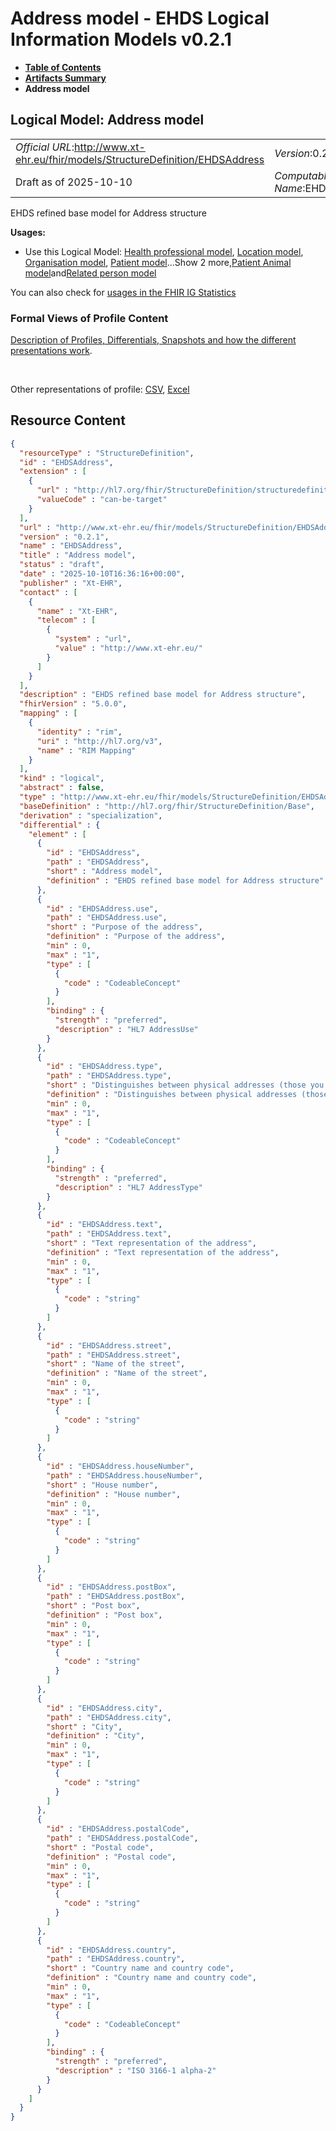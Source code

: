 # Address model - EHDS Logical Information Models v0.2.1

* [**Table of Contents**](toc.md)
* [**Artifacts Summary**](artifacts.md)
* **Address model**

## Logical Model: Address model 

| | |
| :--- | :--- |
| *Official URL*:http://www.xt-ehr.eu/fhir/models/StructureDefinition/EHDSAddress | *Version*:0.2.1 |
| Draft as of 2025-10-10 | *Computable Name*:EHDSAddress |

 
EHDS refined base model for Address structure 

**Usages:**

* Use this Logical Model: [Health professional model](StructureDefinition-EHDSHealthProfessional.md), [Location model](StructureDefinition-EHDSLocation.md), [Organisation model](StructureDefinition-EHDSOrganisation.md), [Patient model](StructureDefinition-EHDSPatient.md)...Show 2 more,[Patient Animal model](StructureDefinition-EHDSPatientAnimal.md)and[Related person model](StructureDefinition-EHDSRelatedPerson.md)

You can also check for [usages in the FHIR IG Statistics](https://packages2.fhir.org/xig/xtehr.eu.ehds.models|current/StructureDefinition/EHDSAddress)

### Formal Views of Profile Content

 [Description of Profiles, Differentials, Snapshots and how the different presentations work](http://build.fhir.org/ig/FHIR/ig-guidance/readingIgs.html#structure-definitions). 

 

Other representations of profile: [CSV](StructureDefinition-EHDSAddress.csv), [Excel](StructureDefinition-EHDSAddress.xlsx) 



## Resource Content

```json
{
  "resourceType" : "StructureDefinition",
  "id" : "EHDSAddress",
  "extension" : [
    {
      "url" : "http://hl7.org/fhir/StructureDefinition/structuredefinition-type-characteristics",
      "valueCode" : "can-be-target"
    }
  ],
  "url" : "http://www.xt-ehr.eu/fhir/models/StructureDefinition/EHDSAddress",
  "version" : "0.2.1",
  "name" : "EHDSAddress",
  "title" : "Address model",
  "status" : "draft",
  "date" : "2025-10-10T16:36:16+00:00",
  "publisher" : "Xt-EHR",
  "contact" : [
    {
      "name" : "Xt-EHR",
      "telecom" : [
        {
          "system" : "url",
          "value" : "http://www.xt-ehr.eu/"
        }
      ]
    }
  ],
  "description" : "EHDS refined base model for Address structure",
  "fhirVersion" : "5.0.0",
  "mapping" : [
    {
      "identity" : "rim",
      "uri" : "http://hl7.org/v3",
      "name" : "RIM Mapping"
    }
  ],
  "kind" : "logical",
  "abstract" : false,
  "type" : "http://www.xt-ehr.eu/fhir/models/StructureDefinition/EHDSAddress",
  "baseDefinition" : "http://hl7.org/fhir/StructureDefinition/Base",
  "derivation" : "specialization",
  "differential" : {
    "element" : [
      {
        "id" : "EHDSAddress",
        "path" : "EHDSAddress",
        "short" : "Address model",
        "definition" : "EHDS refined base model for Address structure"
      },
      {
        "id" : "EHDSAddress.use",
        "path" : "EHDSAddress.use",
        "short" : "Purpose of the address",
        "definition" : "Purpose of the address",
        "min" : 0,
        "max" : "1",
        "type" : [
          {
            "code" : "CodeableConcept"
          }
        ],
        "binding" : {
          "strength" : "preferred",
          "description" : "HL7 AddressUse"
        }
      },
      {
        "id" : "EHDSAddress.type",
        "path" : "EHDSAddress.type",
        "short" : "Distinguishes between physical addresses (those you can visit) and mailing addresses (e.g. PO Boxes and care-of addresses). Most addresses are both.",
        "definition" : "Distinguishes between physical addresses (those you can visit) and mailing addresses (e.g. PO Boxes and care-of addresses). Most addresses are both.",
        "min" : 0,
        "max" : "1",
        "type" : [
          {
            "code" : "CodeableConcept"
          }
        ],
        "binding" : {
          "strength" : "preferred",
          "description" : "HL7 AddressType"
        }
      },
      {
        "id" : "EHDSAddress.text",
        "path" : "EHDSAddress.text",
        "short" : "Text representation of the address",
        "definition" : "Text representation of the address",
        "min" : 0,
        "max" : "1",
        "type" : [
          {
            "code" : "string"
          }
        ]
      },
      {
        "id" : "EHDSAddress.street",
        "path" : "EHDSAddress.street",
        "short" : "Name of the street",
        "definition" : "Name of the street",
        "min" : 0,
        "max" : "1",
        "type" : [
          {
            "code" : "string"
          }
        ]
      },
      {
        "id" : "EHDSAddress.houseNumber",
        "path" : "EHDSAddress.houseNumber",
        "short" : "House number",
        "definition" : "House number",
        "min" : 0,
        "max" : "1",
        "type" : [
          {
            "code" : "string"
          }
        ]
      },
      {
        "id" : "EHDSAddress.postBox",
        "path" : "EHDSAddress.postBox",
        "short" : "Post box",
        "definition" : "Post box",
        "min" : 0,
        "max" : "1",
        "type" : [
          {
            "code" : "string"
          }
        ]
      },
      {
        "id" : "EHDSAddress.city",
        "path" : "EHDSAddress.city",
        "short" : "City",
        "definition" : "City",
        "min" : 0,
        "max" : "1",
        "type" : [
          {
            "code" : "string"
          }
        ]
      },
      {
        "id" : "EHDSAddress.postalCode",
        "path" : "EHDSAddress.postalCode",
        "short" : "Postal code",
        "definition" : "Postal code",
        "min" : 0,
        "max" : "1",
        "type" : [
          {
            "code" : "string"
          }
        ]
      },
      {
        "id" : "EHDSAddress.country",
        "path" : "EHDSAddress.country",
        "short" : "Country name and country code",
        "definition" : "Country name and country code",
        "min" : 0,
        "max" : "1",
        "type" : [
          {
            "code" : "CodeableConcept"
          }
        ],
        "binding" : {
          "strength" : "preferred",
          "description" : "ISO 3166-1 alpha-2"
        }
      }
    ]
  }
}

```
